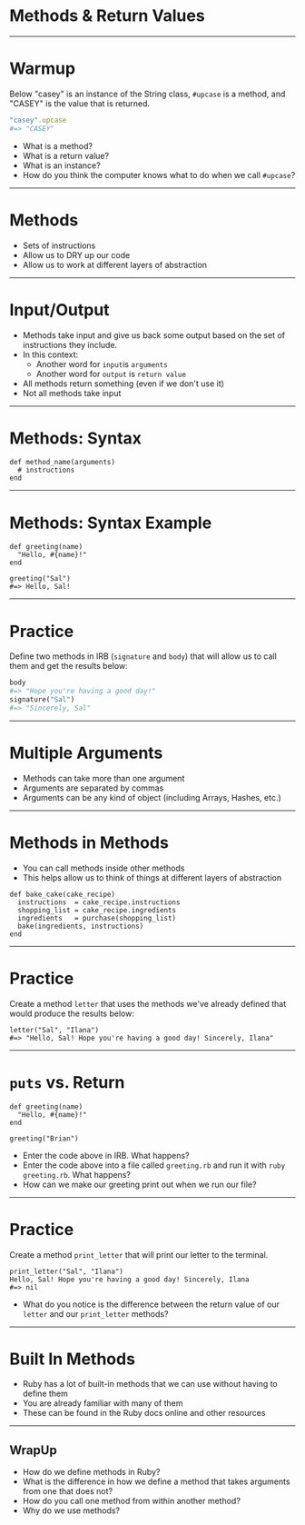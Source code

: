 # Methods & Return Values

---

# Warmup

Below "casey" is an instance of the String class, `#upcase` is a method, and "CASEY" is the value that is returned.

```ruby
"casey".upcase
#=> "CASEY"
```

* What is a method?
* What is a return value?
* What is an instance?
* How do you think the computer knows what to do when we call `#upcase`?

---

# Methods

* Sets of instructions
* Allow us to DRY up our code
* Allow us to work at different layers of abstraction

---

# Input/Output

* Methods take input and give us back some output based on the set of instructions they include.
* In this context:
    * Another word for `input`is `arguments`
    * Another word for `output` is `return value`
* All methods return something (even if we don't use it)
* Not all methods take input

---

# Methods: Syntax

```
def method_name(arguments)
  # instructions
end
```

---

# Methods: Syntax Example

```
def greeting(name)
  "Hello, #{name}!"
end

greeting("Sal")
#=> Hello, Sal!
```

---

# Practice

Define two methods in IRB (`signature` and `body`) that will allow us to call them and get the results below:

```ruby
body
#=> "Hope you're having a good day!"
signature("Sal")
#=> "Sincerely, Sal"
```

---

# Multiple Arguments

* Methods can take more than one argument
* Arguments are separated by commas
* Arguments can be any kind of object (including Arrays, Hashes, etc.)

---

# Methods in Methods

* You can call methods inside other methods
* This helps allow us to think of things at different layers of abstraction

```
def bake_cake(cake_recipe)
  instructions  = cake_recipe.instructions
  shopping_list = cake_recipe.ingredients
  ingredients   = purchase(shopping_list)
  bake(ingredients, instructions)
end
```

---

# Practice

Create a method `letter` that uses the methods we've already defined that would produce the results below:

```
letter("Sal", "Ilana")
#=> "Hello, Sal! Hope you're having a good day! Sincerely, Ilana"
```

---

# `puts` vs. Return

```
def greeting(name)
  "Hello, #{name}!"
end

greeting("Brian")
```

* Enter the code above in IRB. What happens?
* Enter the code above into a file called `greeting.rb` and run it with `ruby greeting.rb`. What happens?
* How can we make our greeting print out when we run our file?

---

# Practice

Create a method `print_letter` that will print our letter to the terminal.

```
print_letter("Sal", "Ilana")
Hello, Sal! Hope you're having a good day! Sincerely, Ilana
#=> nil
```

* What do you notice is the difference between the return value of our `letter` and our `print_letter` methods?

---

# Built In Methods

* Ruby has a lot of built-in methods that we can use without having to define them
* You are already familiar with many of them
* These can be found in the Ruby docs online and other resources

---

## WrapUp

* How do we define methods in Ruby?
* What is the difference in how we define a method that takes arguments from one that does not?
* How do you call one method from within another method?
* Why do we use methods?
